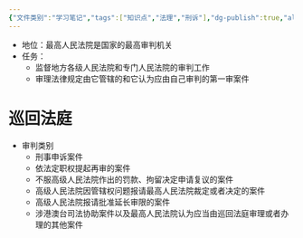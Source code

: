 ```yaml
---
{"文件类别":"学习笔记","tags":["知识点","法理","刑诉"],"dg-publish":true,"aliases":["最高法","最高法院"],"permalink":"/学习笔记studyup/刑事诉讼法/最高人民法院/","dgPassFrontmatter":true,"created":"2024-09-23T16:16:47.706+08:00","updated":"2024-11-10T21:13:43.699+08:00"}
---
```


- 地位：最高人民法院是国家的最高审判机关
- 任务：
	- 监督地方各级人民法院和专门人民法院的审判工作
	- 审理法律规定由它管辖的和它认为应由自己审判的第一审案件
# 巡回法庭
- 审判类别
	- 刑事申诉案件
	- 依法定职权提起再审的案件
	- 不服高级人民法院作出的罚款、拘留决定申请复议的案件
	- 高级人民法院因管辖权问题报请最高人民法院裁定或者决定的案件
	- 高级人民法院报请批准延长审限的案件
	- 涉港澳台司法协助案件以及最高人民法院认为应当由巡回法庭审理或者办理的其他案件